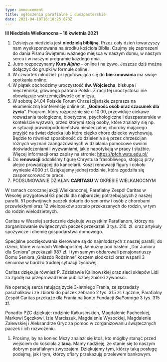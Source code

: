 ```yaml
---
type: annoucement
title: ogłoszenia parafialne i duszpasterskie
date: 2021-04-18T16:18:25.873Z
---
```



**III Niedziela Wielkanocna – 18 kwietnia 2021**

1. Dzisiejsza niedziela jest **niedzielą biblijną**. Przez cały dzień towarzyszy nam wyeksponowana na środku kościoła Biblia. Czujmy się zaproszeni do dania Pismu Świętemu ważnego miejsca w naszym domu, w naszym sercu i w naszym programie każdego dnia.
2. Jutro rozpoczynamy **Kurs *Alpha*** – online i na żywo. Jeszcze dziś można dołączyć do grupki w formule online.
3. W czwartek młodzież przygotowująca się do **bierzmowania** ma swoje spotkania online.
4. W piątek obchodzimy uroczystość **św. Wojciecha**, biskupa i męczennika, głównego patrona Polski. Z racji tej uroczystości nie obowiązuje wstrzemięźliwość od mięsa.
5. W sobotę 24.04 Polskie Forum Chrześcijańskie zaprasza na ekumeniczną konferencję online pt. „**Godność osób oraz szacunek dla życia**”. Program, który rozpocznie się o 10.00, przewiduje ciekawe rozważania teologiczne, bioetyczne, psychologiczne i duszpasterskie w kontekście wyzwań, przed którymi stoją osoby, które znalazły się np.\
   w sytuacji prawdopodobieństwa nieuleczalnej choroby mającego przyjść na świat dziecka lub które ciężko chore dziecko wychowują. Będzie to również sposobność do dzielenia się przez chrześcijan różnych wyznań zaangażowanych w działania pomocowe swoimi doświadczeniami i wyzwaniami, jakie napotykają w pracy i służbie. Więcej informacji oraz zapisy na stronie: <https://pfch.wsts.edu.pl/>
6. Do **renowacji** oddaliśmy figurę Chrystusa frasobliwego, stojącą przy alejce prowadzącej do kancelarii. Koszt renowacji figury i cokołu wyniesie 4000 zł. Dziękujemy jednej rodzinie, która zgodziła się zasponsorować te prace.
7. PODSUMOWANIE DZIAŁAŃ **CARITASU** W OKRESIE WIELKANOCNYM

W ramach corocznej akcji Wielkanocnej, Parafialny Zespół Caritas w Wesołej przygotował 63 paczki dla najbardziej potrzebujących z naszej parafii. 51 podwójnych paczek dotarło do seniorów i osób z chorobami przewlekłymi oraz 12 wielopaków zostało przekazanych do rodzin, w tym do rodzin wielodzietnych.

Caritas w Wesołej serdecznie dziękuje wszystkim Parafianom, którzy na zorganizowanie świątecznych paczek przekazali 3 tys. 210. zł. oraz artykuły spożywcze i chemię gospodarstwa domowego.

Specjalne podziękowania kierowane są do najmłodszych z naszej parafii, do dzieci, które w ramach Wielkopostnej Jałmużny pod hasłem „Dar Juniora dla Seniora” przekazali 987 zł. i tym samym obdarowali pensjonariuszy Domu Seniora „Gniazdo Rodzinne” koszem słodkości oraz wsparli 3 seniorów w bardzo trudnej sytuacji życiowej.

Caritas dziękuje również P. Zdzisławie Kalinowskiej oraz sieci sklepów Lidl za zgodę na przeprowadzenie publicznej zbiórki żywności.

Na operację serca ratującą życie 3-letniego Frania, ze sprzedaży paschalików i ze zbiórki do puszek zebrano 2 tys. 315 zł. Łącznie, Parafialny Zespół Caritas przekaże dla Frania na konto Fundacji *SiePomaga* 3 tys. 315 zł.

Ponadto PZC dziękuje: rodzinie Kałkusińskich, Magdalenie Pacheckiej, Markowi Sęczkowi, Izie Marciszuk, Magdalenie Wysockiej, Magdalenie Zalewskiej i Aleksandrze Gryz za pomoc w zorganizowaniu świątecznych paczek i ich rozwożeniu.

1. Prosimy, by na koniec Mszy znalazł się ktoś, kto mógłby stanąć przed wejściem do kościoła z **tacą**. Mamy nadzieję, że stanie się to naszym dobrym parafialnym zwyczajem. Dziękujemy tym, którzy taką posługę podejmą, jak i tym, którzy ofiary przekazują przelewem bankowym.